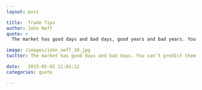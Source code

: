 ```yaml
---
layout: post

title:  Trade Tips
author: John Neff
quote: >
  The market has good days and bad days, good years and bad years. You can’t predict them, and they can reverse course with stunning speed. But you can learn to cope with them and improve your odds.   

image: /images/john_neff_10.jpg
twitter: The market has good days and bad days. You can’t predict them. John Neff http://quotes.stockflare.com/

date:   2015-05-02 21:01:12
categories: quote

---
```


